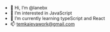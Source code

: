 - 👋 Hi, I’m @lanebx
- 👀 I’m interested in JavaScript
- 🌱 I’m currently learning typeScript and React
- 📫 temkaievawork@gmail.com

<!---
lanebx/lanebx is a ✨ special ✨ repository because its `README.md` (this file) appears on your GitHub profile.
You can click the Preview link to take a look at your changes.
--->
